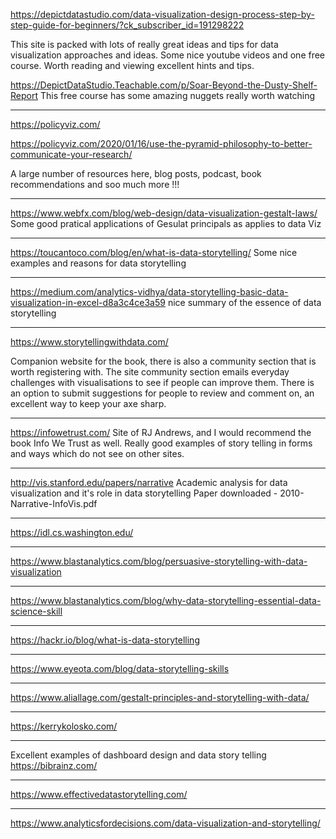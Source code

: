https://depictdatastudio.com/data-visualization-design-process-step-by-step-guide-for-beginners/?ck_subscriber_id=191298222

This site is packed with lots of really great ideas and tips for data visualization approaches and ideas. Some nice youtube videos and one free course. Worth reading and viewing excellent hints and tips.

 https://DepictDataStudio.Teachable.com/p/Soar-Beyond-the-Dusty-Shelf-Report
This free course has some amazing nuggets really worth watching

---
https://policyviz.com/

https://policyviz.com/2020/01/16/use-the-pyramid-philosophy-to-better-communicate-your-research/

A large number of resources here, blog posts, podcast, book recommendations and soo much more !!!


---
https://www.webfx.com/blog/web-design/data-visualization-gestalt-laws/
Some good pratical applications of Gesulat principals as applies to data Viz

---
https://toucantoco.com/blog/en/what-is-data-storytelling/
Some nice examples and reasons for data storytelling

--------------------------------------------------------------------------------------------
https://medium.com/analytics-vidhya/data-storytelling-basic-data-visualization-in-excel-d8a3c4ce3a59
nice summary of the essence of data storytelling

---
https://www.storytellingwithdata.com/

Companion website for the book, there is also a community section that is worth registering with. The site community section emails everyday challenges with visualisations to see if people can improve them. There is an option to submit suggestions for people to review and comment on, an excellent way to keep your axe sharp.

---
https://infowetrust.com/
Site of RJ Andrews, and I would recommend the book Info We Trust as well.  Really good examples of story telling in forms and ways which do not see on other sites.

---
http://vis.stanford.edu/papers/narrative
Academic analysis for data visualization and it's role in data storytelling
Paper downloaded - 2010-Narrative-InfoVis.pdf

---
https://idl.cs.washington.edu/

---
https://www.blastanalytics.com/blog/persuasive-storytelling-with-data-visualization

---
https://www.blastanalytics.com/blog/why-data-storytelling-essential-data-science-skill

---
https://hackr.io/blog/what-is-data-storytelling

---
https://www.eyeota.com/blog/data-storytelling-skills

---
https://www.aliallage.com/gestalt-principles-and-storytelling-with-data/

---
https://kerrykolosko.com/

---
Excellent examples of dashboard design and data story telling
https://bibrainz.com/

---
https://www.effectivedatastorytelling.com/

---
https://www.analyticsfordecisions.com/data-visualization-and-storytelling/
